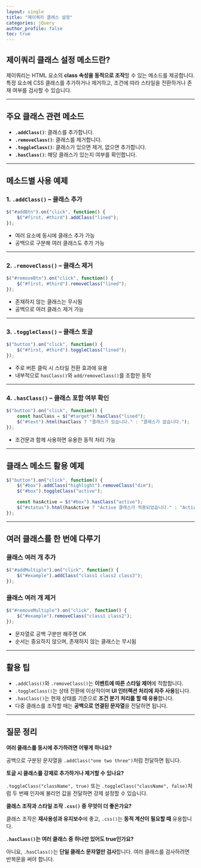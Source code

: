 ```yaml
---
layout: single
title: "제이쿼리 클래스 설정"
categories: jQuery
author_profile: false
toc: true
---
```


## 제이쿼리 클래스 설정 메소드란?

제이쿼리는 HTML 요소의 **class 속성을 동적으로 조작**할 수 있는 메소드를 제공합니다. 특정 요소에 CSS 클래스를 추가하거나 제거하고, 조건에 따라 스타일을 전환하거나 존재 여부를 검사할 수 있습니다.

------

## 주요 클래스 관련 메소드

- **`.addClass()`**: 클래스를 추가합니다.
- **`.removeClass()`**: 클래스를 제거합니다.
- **`.toggleClass()`**: 클래스가 있으면 제거, 없으면 추가합니다.
- **`.hasClass()`**: 해당 클래스가 있는지 여부를 확인합니다.

------

## 메소드별 사용 예제

### 1. `.addClass()` – 클래스 추가

```jsx
$("#addBtn").on("click", function() {
    $("#first, #third").addClass("lined");
});
```

- 여러 요소에 동시에 클래스 추가 가능
- 공백으로 구분해 여러 클래스도 추가 가능

------

### 2. `.removeClass()` – 클래스 제거

```jsx
$("#removeBtn").on("click", function() {
    $("#first, #third").removeClass("lined");
});
```

- 존재하지 않는 클래스는 무시됨
- 공백으로 여러 클래스 제거 가능

------

### 3. `.toggleClass()` – 클래스 토글

```jsx
$("button").on("click", function() {
    $("#first, #third").toggleClass("lined");
});
```

- 주로 버튼 클릭 시 스타일 전환 효과에 유용
- 내부적으로 `hasClass()`와 `add/removeClass()`를 조합한 동작

------

### 4. `.hasClass()` – 클래스 포함 여부 확인

```jsx
$("button").on("click", function() {
    const hasClass = $("#target").hasClass("lined");
    $("#text").html(hasClass ? "클래스가 있습니다." : "클래스가 없습니다.");
});
```

- 조건문과 함께 사용하면 유용한 동적 처리 가능

------

## 클래스 메소드 활용 예제

```jsx
$("button").on("click", function() {
    $("#box").addClass("highlight").removeClass("dim");
    $("#box").toggleClass("active");

    const hasActive = $("#box").hasClass("active");
    $("#status").html(hasActive ? "Active 클래스가 적용되었습니다." : "Active 클래스가 제거되었습니다.");
});
```

------

## 여러 클래스를 한 번에 다루기

### 클래스 여러 개 추가

```jsx
$("#addMultiple").on("click", function() {
    $("#example").addClass("class1 class2 class3");
});
```

### 클래스 여러 개 제거

```jsx
$("#removeMultiple").on("click", function() {
    $("#example").removeClass("class1 class2");
});
```

- 문자열로 공백 구분만 해주면 OK
- 순서는 중요하지 않으며, 존재하지 않는 클래스는 무시됨

------

## 활용 팁

- `.addClass()`와 `.removeClass()`는 **이벤트에 따른 스타일 제어**에 적합합니다.
- `.toggleClass()`는 상태 전환에 이상적이며 **UI 인터랙션 처리에 자주 사용**됩니다.
- `.hasClass()`는 현재 상태를 기준으로 **조건 분기 처리를 할 때 유용**합니다.
- 다중 클래스를 조작할 때는 **공백으로 연결된 문자열**을 전달하면 됩니다.

------

## 질문 정리

**여러 클래스를 동시에 추가하려면 어떻게 하나요?**

공백으로 구분된 문자열을 `.addClass("one two three")`처럼 전달하면 됩니다.

**토글 시 클래스를 강제로 추가하거나 제거할 수 있나요?**

`.toggleClass("className", true)` 또는 `.toggleClass("className", false)`처럼 두 번째 인자에 불리언 값을 전달하면 강제 설정할 수 있습니다.

**클래스 조작과 스타일 조작 `.css()` 중 무엇이 더 좋은가요?**

클래스 조작은 **재사용성과 유지보수**에 좋고, `.css()`는 **동적 계산이 필요할 때** 유용합니다.

**`.hasClass()`는 여러 클래스 중 하나만 있어도 true인가요?**

아니요, `.hasClass()`는 **단일 클래스 문자열만 검사**합니다. 여러 클래스를 검사하려면 반복문을 써야 합니다.
